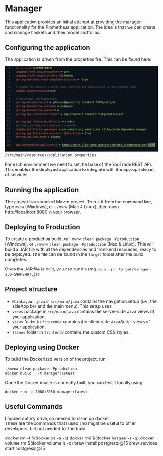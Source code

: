 # Manager
This application provides an initial attempt at providing the manager
functionality for the Prometheus application.  The idea is that we can create 
and manage baskets and their model portfolios.

## Configuring the application
The application is driven from the properties file.
This can be found here:


![Config](./docs/config2.png)
```/src/main/resources/application.properties```


For each environment we need to set the base of the YouTrade REST API.
This enables the deployed application to integrate with the appropriate set of services.

## Running the application
The project is a standard Maven project. To run it from the command line,
type `mvnw` (Windows), or `./mvnw` (Mac & Linux), then open
http://localhost:8080 in your browser.

## Deploying to Production
To create a production build, call `mvnw clean package -Pproduction` (Windows),
or `./mvnw clean package -Pproduction` (Mac & Linux).
This will build a JAR file with all the dependencies and front-end resources,
ready to be deployed. The file can be found in the `target` folder after the build completes.

Once the JAR file is built, you can run it using
`java -jar target/manager-1.0-SNAPSHOT.jar`

## Project structure

- `MainLayout.java` in `src/main/java` contains the navigation setup (i.e., the
  side/top bar and the main menu). This setup uses
- `views` package in `src/main/java` contains the server-side Java views of your application.
- `views` folder in `frontend/` contains the client-side JavaScript views of your application.
- `themes` folder in `frontend/` contains the custom CSS styles.

## Deploying using Docker
To build the Dockerized version of the project, run

```
./mvnw clean package -Pproduction
docker build . -t manager:latest
```

Once the Docker image is correctly built, you can test it locally using

```
docker run -p 8080:8080 manager:latest
```


## Useful Commands 
I maxed out my drive, so needed to clean up docker.  
These are the commands that I used and might be useful to other developers, but not needed for the build

docker rm -f $(docker ps -a -q)
docker rmi $(docker images -a -q)
docker volume rm $(docker volume ls -q)
brew install postgresql@15
brew services start postgresql@15